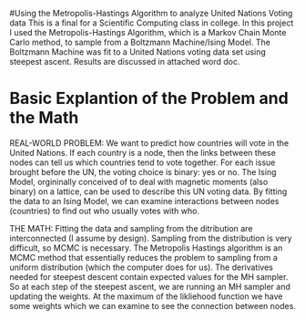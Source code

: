 #Using the Metropolis-Hastings Algorithm to analyze United Nations Voting data
This is a final for a Scientific Computing class in college. In this project I used the Metropolis-Hastings Algorithm, 
which is a Markov Chain Monte Carlo method, to sample from a Boltzmann Machine/Ising Model. The Boltzmann Machine was
fit to a United Nations voting data set using steepest ascent. Results are discussed in attached word doc.
# Basic Explantion of the Problem and the Math
REAL-WORLD PROBLEM: We want to predict how countries will vote in the United Nations. If each country is a node, then the
links between these nodes can tell us which countries tend to vote together. For each issue brought before the UN, the voting
choice is binary: yes or no. The Ising Model, orgininally conceived of to deal with magnetic moments (also binary) on a lattice, 
can be used to describe this UN voting data. By fitting the data to an Ising Model, we can examine interactions between nodes (countries) 
to find out who usually votes with who.

THE MATH: Fitting the data and sampling from the ditribution are interconnected (I assume by design). Sampling from the distribution is 
very difficult, so MCMC is necessary. The Metropolis Hastings algorithm is an MCMC method that essentially reduces the problem to sampling from a uniform distribution (which the computer does for us). The derivatives needed for steepest descent contain expected values for the MH sampler. So at each step of the steepest ascent, we are running an MH sampler and updating the weights. At the maximum of the likliehood
function we have some weights which we can examine to see the connection between nodes.
